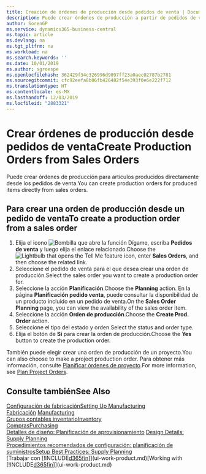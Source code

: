 ```yaml
---
title: Creación de órdenes de producción desde pedidos de venta | Documentos de Microsoft
description: Puede crear órdenes de producción a partir de pedidos de venta en el departamento Ventas y Marketing.
author: SorenGP
ms.service: dynamics365-business-central
ms.topic: article
ms.devlang: na
ms.tgt_pltfrm: na
ms.workload: na
ms.search.keywords: ''
ms.date: 10/01/2019
ms.author: sgroespe
ms.openlocfilehash: 362429f34c326996d9097ff23a0aec02787b2781
ms.sourcegitcommit: cfc92eefa8b06fb426482f54e393f0e6e222f712
ms.translationtype: HT
ms.contentlocale: es-MX
ms.lasthandoff: 12/03/2019
ms.locfileid: "2883321"
---
```

# <a name="create-production-orders-from-sales-orders"></a><span data-ttu-id="0d1bc-103">Crear órdenes de producción desde pedidos de venta</span><span class="sxs-lookup"><span data-stu-id="0d1bc-103">Create Production Orders from Sales Orders</span></span>
<span data-ttu-id="0d1bc-104">Puede crear órdenes de producción para artículos producidos directamente desde los pedidos de venta.</span><span class="sxs-lookup"><span data-stu-id="0d1bc-104">You can create production orders for produced items directly from sales orders.</span></span>  

## <a name="to-create-a-production-order-from-a-sales-order"></a><span data-ttu-id="0d1bc-105">Para crear una orden de producción desde un pedido de venta</span><span class="sxs-lookup"><span data-stu-id="0d1bc-105">To create a production order from a sales order</span></span>  

1.  <span data-ttu-id="0d1bc-106">Elija el icono ![Bombilla que abre la función Dígame](media/ui-search/search_small.png "Dígame qué desea hacer"), escriba **Pedidos de venta** y luego elija el enlace relacionado.</span><span class="sxs-lookup"><span data-stu-id="0d1bc-106">Choose the ![Lightbulb that opens the Tell Me feature](media/ui-search/search_small.png "Tell me what you want to do") icon, enter **Sales Orders**, and then choose the related link.</span></span>  
2.  <span data-ttu-id="0d1bc-107">Seleccione el pedido de venta para el que desea crear una orden de producción.</span><span class="sxs-lookup"><span data-stu-id="0d1bc-107">Select the sales order you want to create a production order for.</span></span>  
3.  <span data-ttu-id="0d1bc-108">Seleccione la acción **Planificación**.</span><span class="sxs-lookup"><span data-stu-id="0d1bc-108">Choose the **Planning** action.</span></span> <span data-ttu-id="0d1bc-109">En la página **Planificación pedido venta**, puede consultar la disponibilidad de un producto incluido en un pedido de venta.</span><span class="sxs-lookup"><span data-stu-id="0d1bc-109">On the **Sales Order Planning** page, you can view the availability of the sales order item.</span></span>  
4.  <span data-ttu-id="0d1bc-110">Seleccione la acción **Orden de producción**.</span><span class="sxs-lookup"><span data-stu-id="0d1bc-110">Choose the **Create Prod. Order** action.</span></span>  
5.  <span data-ttu-id="0d1bc-111">Seleccione el tipo del estado y orden.</span><span class="sxs-lookup"><span data-stu-id="0d1bc-111">Select the status and order type.</span></span>  
6.  <span data-ttu-id="0d1bc-112">Elija el botón de **Sí** para crear la orden de producción.</span><span class="sxs-lookup"><span data-stu-id="0d1bc-112">Choose the **Yes** button to create the production order.</span></span>

<span data-ttu-id="0d1bc-113">También puede elegir crear una orden de producción de un proyecto.</span><span class="sxs-lookup"><span data-stu-id="0d1bc-113">You can also choose to make a project production order.</span></span> <span data-ttu-id="0d1bc-114">Para obtener más información, consulte [Planificar órdenes de proyecto](production-how-to-plan-project-orders.md).</span><span class="sxs-lookup"><span data-stu-id="0d1bc-114">For more information, see [Plan Project Orders](production-how-to-plan-project-orders.md).</span></span>   

## <a name="see-also"></a><span data-ttu-id="0d1bc-115">Consulte también</span><span class="sxs-lookup"><span data-stu-id="0d1bc-115">See Also</span></span>  
[<span data-ttu-id="0d1bc-116">Configuración de fabricación</span><span class="sxs-lookup"><span data-stu-id="0d1bc-116">Setting Up Manufacturing</span></span>](production-configure-production-processes.md)  
<span data-ttu-id="0d1bc-117">[Fabricación](production-manage-manufacturing.md)  </span><span class="sxs-lookup"><span data-stu-id="0d1bc-117">[Manufacturing](production-manage-manufacturing.md)  </span></span>  
[<span data-ttu-id="0d1bc-118">Grupos contables inventario</span><span class="sxs-lookup"><span data-stu-id="0d1bc-118">Inventory</span></span>](inventory-manage-inventory.md)  
[<span data-ttu-id="0d1bc-119">Compras</span><span class="sxs-lookup"><span data-stu-id="0d1bc-119">Purchasing</span></span>](purchasing-manage-purchasing.md)  
<span data-ttu-id="0d1bc-120">[Detalles de diseño: Planificación de aprovisionamiento](design-details-supply-planning.md) </span><span class="sxs-lookup"><span data-stu-id="0d1bc-120">[Design Details: Supply Planning](design-details-supply-planning.md) </span></span>  
[<span data-ttu-id="0d1bc-121">Procedimientos recomendados de configuración: planificación de suministros</span><span class="sxs-lookup"><span data-stu-id="0d1bc-121">Setup Best Practices: Supply Planning</span></span>](setup-best-practices-supply-planning.md)  
<span data-ttu-id="0d1bc-122">[Trabajar con [!INCLUDE[d365fin](includes/d365fin_md.md)]](ui-work-product.md)</span><span class="sxs-lookup"><span data-stu-id="0d1bc-122">[Working with [!INCLUDE[d365fin](includes/d365fin_md.md)]](ui-work-product.md)</span></span>
